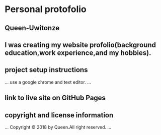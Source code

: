 
# Personal protofolio

## Queen-Uwitonze

## I was creating my website profolio(background education,work experience,and my hobbies).

## project setup instructions
...
  use a google chrome and text editor.
...
## link to live site on GitHub Pages
   
## copyright and license information
...
  Copyright &copy; 2018 by Queen.All right reserved.
...

